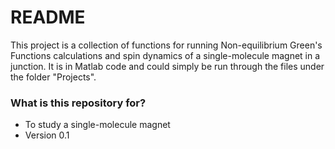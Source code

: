 # README #

This project is a collection of functions for running Non-equilibrium Green's Functions calculations
and spin dynamics of a single-molecule magnet in a junction. It is in Matlab code and could simply be 
run through the files under the folder "Projects".

### What is this repository for? ###

* To study a single-molecule magnet
* Version 0.1